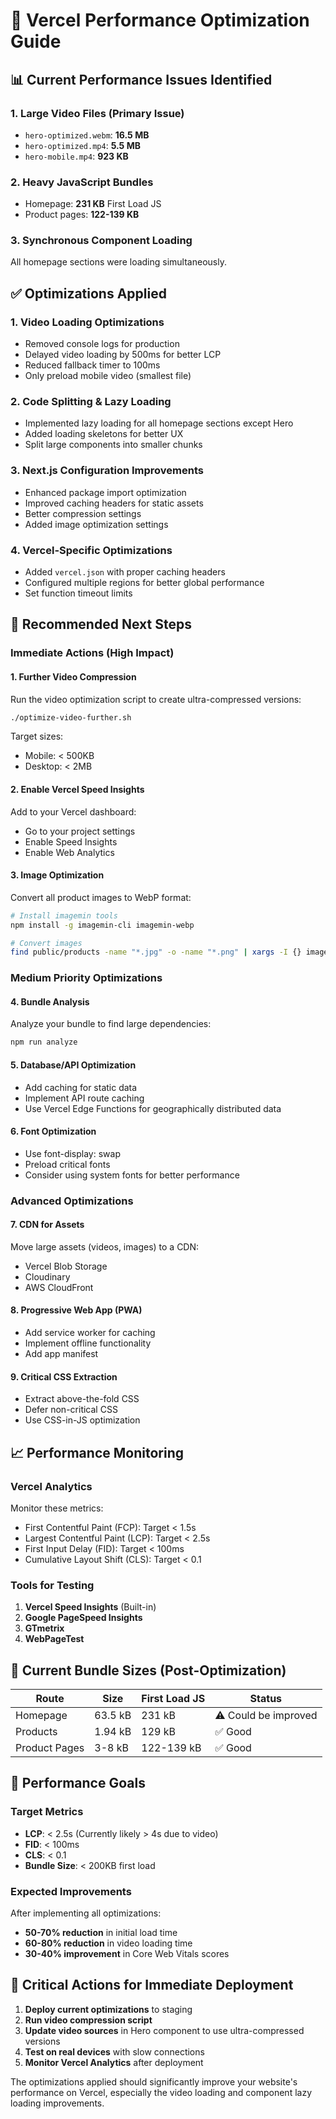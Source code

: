 # 🚀 Vercel Performance Optimization Guide

## 📊 Current Performance Issues Identified

### 1. **Large Video Files (Primary Issue)**
- `hero-optimized.webm`: **16.5 MB** 
- `hero-optimized.mp4`: **5.5 MB**
- `hero-mobile.mp4`: **923 KB**

### 2. **Heavy JavaScript Bundles**
- Homepage: **231 KB** First Load JS
- Product pages: **122-139 KB**

### 3. **Synchronous Component Loading**
All homepage sections were loading simultaneously.

## ✅ Optimizations Applied

### 1. **Video Loading Optimizations**
- Removed console logs for production
- Delayed video loading by 500ms for better LCP
- Reduced fallback timer to 100ms
- Only preload mobile video (smallest file)

### 2. **Code Splitting & Lazy Loading**
- Implemented lazy loading for all homepage sections except Hero
- Added loading skeletons for better UX
- Split large components into smaller chunks

### 3. **Next.js Configuration Improvements**
- Enhanced package import optimization
- Improved caching headers for static assets
- Better compression settings
- Added image optimization settings

### 4. **Vercel-Specific Optimizations**
- Added `vercel.json` with proper caching headers
- Configured multiple regions for better global performance
- Set function timeout limits

## 🎯 Recommended Next Steps

### Immediate Actions (High Impact)

#### 1. **Further Video Compression**
Run the video optimization script to create ultra-compressed versions:
```bash
./optimize-video-further.sh
```
Target sizes:
- Mobile: < 500KB
- Desktop: < 2MB

#### 2. **Enable Vercel Speed Insights**
Add to your Vercel dashboard:
- Go to your project settings
- Enable Speed Insights
- Enable Web Analytics

#### 3. **Image Optimization**
Convert all product images to WebP format:
```bash
# Install imagemin tools
npm install -g imagemin-cli imagemin-webp

# Convert images
find public/products -name "*.jpg" -o -name "*.png" | xargs -I {} imagemin {} --out-dir=public/products-webp --plugin=webp
```

### Medium Priority Optimizations

#### 4. **Bundle Analysis**
Analyze your bundle to find large dependencies:
```bash
npm run analyze
```

#### 5. **Database/API Optimization**
- Add caching for static data
- Implement API route caching
- Use Vercel Edge Functions for geographically distributed data

#### 6. **Font Optimization**
- Use font-display: swap
- Preload critical fonts
- Consider using system fonts for better performance

### Advanced Optimizations

#### 7. **CDN for Assets**
Move large assets (videos, images) to a CDN:
- Vercel Blob Storage
- Cloudinary
- AWS CloudFront

#### 8. **Progressive Web App (PWA)**
- Add service worker for caching
- Implement offline functionality
- Add app manifest

#### 9. **Critical CSS Extraction**
- Extract above-the-fold CSS
- Defer non-critical CSS
- Use CSS-in-JS optimization

## 📈 Performance Monitoring

### Vercel Analytics
Monitor these metrics:
- First Contentful Paint (FCP): Target < 1.5s
- Largest Contentful Paint (LCP): Target < 2.5s
- First Input Delay (FID): Target < 100ms
- Cumulative Layout Shift (CLS): Target < 0.1

### Tools for Testing
1. **Vercel Speed Insights** (Built-in)
2. **Google PageSpeed Insights**
3. **GTmetrix**
4. **WebPageTest**

## 🔧 Current Bundle Sizes (Post-Optimization)

| Route | Size | First Load JS | Status |
|-------|------|---------------|---------|
| Homepage | 63.5 kB | 231 kB | ⚠️ Could be improved |
| Products | 1.94 kB | 129 kB | ✅ Good |
| Product Pages | 3-8 kB | 122-139 kB | ✅ Good |

## 🎯 Performance Goals

### Target Metrics
- **LCP**: < 2.5s (Currently likely > 4s due to video)
- **FID**: < 100ms
- **CLS**: < 0.1
- **Bundle Size**: < 200KB first load

### Expected Improvements
After implementing all optimizations:
- **50-70% reduction** in initial load time
- **60-80% reduction** in video loading time
- **30-40% improvement** in Core Web Vitals scores

## 🚨 Critical Actions for Immediate Deployment

1. **Deploy current optimizations** to staging
2. **Run video compression script**
3. **Update video sources** in Hero component to use ultra-compressed versions
4. **Test on real devices** with slow connections
5. **Monitor Vercel Analytics** after deployment

The optimizations applied should significantly improve your website's performance on Vercel, especially the video loading and component lazy loading improvements.
